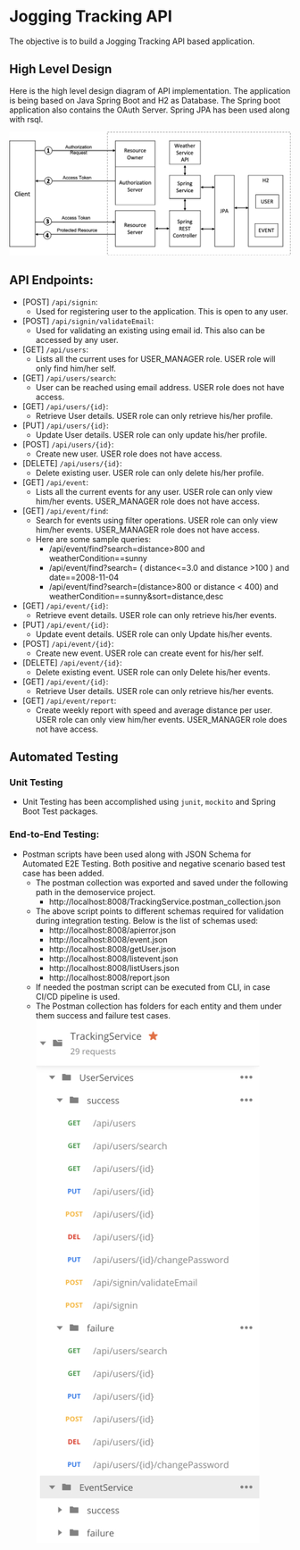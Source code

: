 # Jogging Tracking API
The objective is to build a Jogging Tracking API based application.  

## High Level Design
Here is the high level design diagram of API implementation. The application is being based on Java Spring Boot and H2 as Database.
The Spring boot application also contains the OAuth Server. Spring JPA has been used along with rsql.    

![image info](./images/design.png)

## API Endpoints:
- [POST] `/api/signin`:
    - Used for registering user to the application. This is open to any user.
- [POST] `/api/signin/validateEmail`:
    - Used for validating an existing using email id. This also can be accessed by any user.
- [GET] `/api/users`:
    - Lists all the current uses for USER_MANAGER role. USER role will only find him/her self. 
- [GET] `/api/users/search`:
    - User can be reached using email address. USER role does not have access.
- [GET] `/api/users/{id}`:
    - Retrieve User details. USER role can only retrieve his/her profile.
- [PUT] `/api/users/{id}`:
    - Update User details. USER role can only update his/her profile.
- [POST] `/api/users/{id}`:
    - Create new user. USER role does not have access.
- [DELETE] `/api/users/{id}`:
    - Delete existing user. USER role can only delete his/her profile.
- [GET] `/api/event`:
    - Lists all the current events for any user. USER role can only view him/her events. USER_MANAGER role does not have access.
- [GET] `/api/event/find`:
    - Search for events using filter operations. USER role can only view him/her events. USER_MANAGER role does not have access.
    - Here are some sample queries:
        - /api/event/find?search=distance>800 and weatherCondition==sunny
        - /api/event/find?search= ( distance<=3.0 and distance >100 ) and date==2008-11-04
        - /api/event/find?search=(distance>800 or distance < 400) and weatherCondition==sunny&sort=distance,desc
- [GET] `/api/event/{id}`:
    - Retrieve event details. USER role can only retrieve his/her events.
- [PUT] `/api/event/{id}`:
    - Update event details. USER role can only Update his/her events.
- [POST] `/api/event/{id}`:
    - Create new event. USER role can create event for his/her self.
- [DELETE] `/api/event/{id}`:
    - Delete existing event. USER role can only Delete his/her events.
- [GET] `/api/event/{id}`:
    - Retrieve User details. USER role can only retrieve his/her events.
- [GET] `/api/event/report`:
    - Create weekly report with speed and average distance per user. USER role can only view him/her events. USER_MANAGER role does not have access.
    
## Automated Testing

### Unit Testing
- Unit Testing has been accomplished using `junit`, `mockito` and Spring Boot Test packages. 
### End-to-End Testing:
-  Postman scripts have been used along with JSON Schema for Automated E2E Testing. Both positive and negative scenario based test case has been added.   
    - The postman collection was exported and saved under the following path in the demoservice project.
        - http://localhost:8008/TrackingService.postman_collection.json
    - The above script points to different schemas required for validation during integration testing. Below is the list of schemas used:
        - http://localhost:8008/apierror.json
        - http://localhost:8008/event.json
        - http://localhost:8008/getUser.json
        - http://localhost:8008/listevent.json
        - http://localhost:8008/listUsers.json
        - http://localhost:8008/report.json
    - If needed the postman script can be executed from CLI, in case CI/CD pipeline is used.
    - The Postman collection has folders for each entity and them under them success and failure test cases.
    ![image info](./images/postman.jpg)  
    
        
        


    
